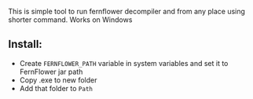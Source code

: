 This is simple tool to run fernflower decompiler and from any place using shorter command. Works on Windows
## Install:
* Create `FERNFLOWER_PATH` variable in system variables and set it to FernFlower jar path
* Copy .exe to new folder
* Add that folder to `Path`
